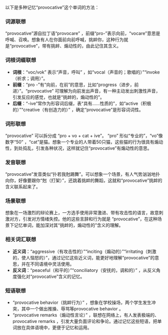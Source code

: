 以下是多种记忆“provocative”这个单词的方法：

### 词源联想
“provocative”源自拉丁语“provocare” ，前缀“pro-”表示向前，“vocare”意思是呼喊、召唤。想象有人在你面前向前呼喊，挑衅你，这种行为就是“provocative”，带有挑衅、煽动性的，由此记住其含义。

### 词根词缀联想
 - **词根**：“voc/vok” 表示“声音，呼叫” ，如“vocal（声音的；歌唱的）”“invoke（祈求；调用）”。
 - **前缀**：“pro -”有“向前，在前”的意思，比如“progress（进步，前进）”。“provocative” 可理解为向前发出声音，有一种主动发出刺激性声音，引发反应的感觉，也就是“挑衅的，煽动性的”。
 - **后缀**：“-ive”常作为形容词后缀，表“具有……性质的”，如“active（积极的）”“creative（有创造力的）” ，确定“provocative”是形容词词性。

### 词形联想
“provocative” 可以拆分成 “pro + vo + cat + ive”。 “pro” 形似“专业的”，“vo”像数字“50” ，“cat”是猫。想象一个专业的人带着50只猫，这些猫的行为很具有煽动性，到处捣乱，引发各种状况，这样就记住“provocative”有煽动性的意思。

### 发音联想
“provocative”发音类似“扑若我尅踢舞”。可以想象一个场景，有人气势汹汹地扑向你，好像要跟你“尅（打架）”，还跳着挑衅的舞蹈，这就和“provocative”挑衅的含义联系起来了。

### 场景联想
想象在一场激烈的辩论赛上，一方选手使用非常激进、带有攻击性的语言，故意刺激对方，引发对方情绪失控。他的这些言辞和行为就是 “provocative”，在这种场景下记忆单词，能加深对其“挑衅的，煽动性的”含义的理解。

### 相关词汇联想
 - **近义词**：“aggressive（有攻击性的）”“inciting（煽动的）”“irritating（刺激的，使人恼怒的）”，通过记忆这些近义词，能更好地理解“provocative”的意思，并在不同语境中灵活使用。
 - **反义词**：“peaceful（和平的）”“conciliatory（安抚的，调和的）” ，从反义角度强化对“provocative”含义的记忆。

### 短语联想
 - “provocative behavior（挑衅行为）” ，想象在学校操场，两个学生发生冲突，其中一个做出推搡、辱骂等provocative behavior 。
 - “provocative remarks（煽动性言论）” ，联想在网络上，有人发表极端的、provocative remarks ，引发大量负面评论和争论。通过记忆这些短语，把单词放在具体语境中，更便于记忆和运用。 